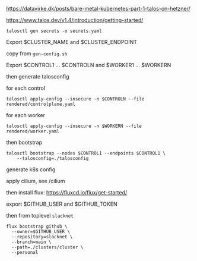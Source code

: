 https://datavirke.dk/posts/bare-metal-kubernetes-part-1-talos-on-hetzner/

https://www.talos.dev/v1.4/introduction/getting-started/

```
talosctl gen secrets -o secrets.yaml
```

Export $CLUSTER_NAME and $CLUSTER_ENDPOINT


copy from `gen-config.sh`

Export $CONTROL1 ... $CONTROLN and $WORKER1 ... $WORKERN

then generate talosconfig

for each control
```
talosctl apply-config --insecure -n $CONTROLN --file rendered/controlplane.yaml
```


for each worker
```
talosctl apply-config --insecure -n $WORKERN --file rendered/worker.yaml
```

then bootstrap

```
talosctl bootstrap --nodes $CONTROL1 --endpoints $CONTROL1 \
    --talosconfig=./talosconfig
```

generate k8s config

apply cilium, see /cilium

then install flux: https://fluxcd.io/flux/get-started/

export $GITHUB_USER and $GITHUB_TOKEN

then from toplevel `slacknet`

```
flux bootstrap github \
  --owner=$GITHUB_USER \
  --repository=slacknet \
  --branch=main \
  --path=./clusters/cluster \
  --personal

```
